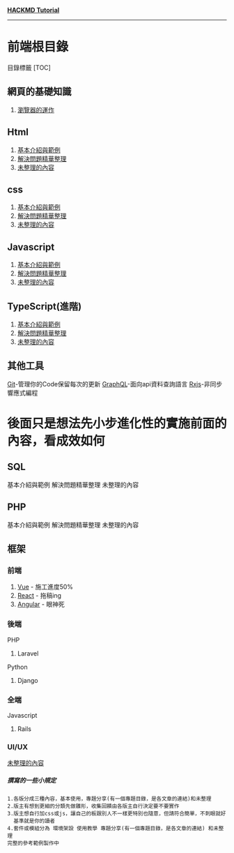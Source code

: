 <i class="fa fa-file-text fa-2x"></i>**[HACKMD Tutorial](https://hackmd.io/features-tw?both)**

---
前端根目錄
=== 

目錄標籤
[TOC]

網頁的基礎知識
---
1. [瀏覽器的運作](https://hackmd.io/8S-YXW6fTFad_g0G8wNEgQ)

Html
---
1. [基本介紹與範例](https://hackmd.io/XuI5so21Tm-jrWPycIodFg)
2. [解決問題精華整理](https://www.youtube.com)
3. [未整理的內容](https://hackmd.io/@23nVBlH-TUSR0yGuQehz2w/SJmpbQ6RD/edit)

css
---
1. [基本介紹與範例](https://hackmd.io/SPrBSQipRcWCXKySh1v-CQ)
2. [解決問題精華整理](https://www.youtube.com)
3. [未整理的內容](https://hackmd.io/@23nVBlH-TUSR0yGuQehz2w/SyvlFGaAv/edit)

Javascript
---
1. [基本介紹與範例](https://www.youtube.com)
2. [解決問題精華整理](https://hackmd.io/ap6e3Q1mSiewal12Avu5Kw)
3. [未整理的內容](https://hackmd.io/@23nVBlH-TUSR0yGuQehz2w/rkAd6z6RP/edit)

TypeScript(進階)
---
1. [基本介紹與範例](https://www.youtube.com)
2. [解決問題精華整理](https://hackmd.io/ap6e3Q1mSiewal12Avu5Kw)
3. [未整理的內容](https://hackmd.io/@23nVBlH-TUSR0yGuQehz2w/rkAd6z6RP/edit)

其他工具
---
[Git](https://hackmd.io/UV0qCNQZQg6MyU5a4ORnag)-管理你的Code保留每次的更新
[GraphQL](https://graphql.org/)-面向api資料查詢語言
[Rxjs](https://rxjs-dev.firebaseapp.com)-非同步響應式編程

# 後面只是想法先小步進化性的實施前面的內容，看成效如何

SQL
---
基本介紹與範例
解決問題精華整理
未整理的內容

PHP
---
基本介紹與範例
解決問題精華整理
未整理的內容



框架
---

### 前端
1. [Vue](https://hackmd.io/@Recoil/Vue/edit) - 施工進度50%
2. [React](https://hackmd.io/@Recoil/react/edit) - 拖稿ing
3. [Angular](https://hackmd.io/@Recoil/angular/edit) - 眼神死

### 後端
PHP
1. Laravel

Python
1. Django

### 全端
Javascript
1. Rails 

### UI/UX
[未整理的內容](https://hackmd.io/@23nVBlH-TUSR0yGuQehz2w/r1pmG7TRD/edit)

##### 撰寫的一些小規定
```
1.各版分成三種內容，基本使用，專題分享(有一個專題目錄，是各文章的連結)和未整理
2.版主有想到更細的分類先做雛形，收集回饋由各版主自行決定要不要實作
3.版主想自行加css或js，讓自己的板跟別人不一樣更特別也隨意，但請符合簡單，不刺眼就好
  基準就是你的讀者
4.套件或模組分為 環境架設 使用教學 專題分享(有一個專題目錄，是各文章的連結) 和未整理
完整的參考範例製作中
```


